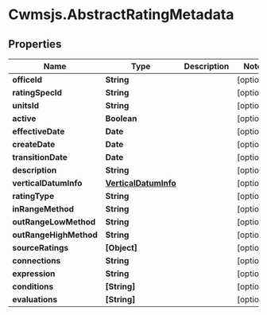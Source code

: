 # Cwmsjs.AbstractRatingMetadata

## Properties

Name | Type | Description | Notes
------------ | ------------- | ------------- | -------------
**officeId** | **String** |  | [optional] 
**ratingSpecId** | **String** |  | [optional] 
**unitsId** | **String** |  | [optional] 
**active** | **Boolean** |  | [optional] 
**effectiveDate** | **Date** |  | [optional] 
**createDate** | **Date** |  | [optional] 
**transitionDate** | **Date** |  | [optional] 
**description** | **String** |  | [optional] 
**verticalDatumInfo** | [**VerticalDatumInfo**](VerticalDatumInfo.md) |  | [optional] 
**ratingType** | **String** |  | [optional] 
**inRangeMethod** | **String** |  | [optional] 
**outRangeLowMethod** | **String** |  | [optional] 
**outRangeHighMethod** | **String** |  | [optional] 
**sourceRatings** | **[Object]** |  | [optional] 
**connections** | **String** |  | [optional] 
**expression** | **String** |  | [optional] 
**conditions** | **[String]** |  | [optional] 
**evaluations** | **[String]** |  | [optional] 


